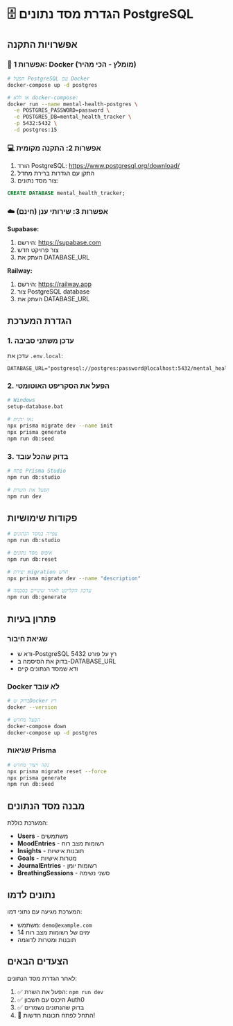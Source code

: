 # 🗄️ הגדרת מסד נתונים PostgreSQL

## אפשרויות התקנה

### 🐳 אפשרות 1: Docker (מומלץ - הכי מהיר)

```bash
# הפעל PostgreSQL עם Docker
docker-compose up -d postgres

# או ללא docker-compose:
docker run --name mental-health-postgres \
  -e POSTGRES_PASSWORD=password \
  -e POSTGRES_DB=mental_health_tracker \
  -p 5432:5432 \
  -d postgres:15
```

### 💻 אפשרות 2: התקנה מקומית

1. הורד PostgreSQL: https://www.postgresql.org/download/
2. התקן עם הגדרות ברירת מחדל
3. צור מסד נתונים:
```sql
CREATE DATABASE mental_health_tracker;
```

### ☁️ אפשרות 3: שירותי ענן (חינם)

**Supabase:**
1. הירשם: https://supabase.com
2. צור פרויקט חדש
3. העתק את DATABASE_URL

**Railway:**
1. הירשם: https://railway.app  
2. צור PostgreSQL database
3. העתק את DATABASE_URL

## הגדרת המערכת

### 1. עדכן משתני סביבה
עדכן את `.env.local`:
```env
DATABASE_URL="postgresql://postgres:password@localhost:5432/mental_health_tracker"
```

### 2. הפעל את הסקריפט האוטומטי
```bash
# Windows
setup-database.bat

# או ידנית:
npx prisma migrate dev --name init
npx prisma generate
npm run db:seed
```

### 3. בדוק שהכל עובד
```bash
# פתח Prisma Studio
npm run db:studio

# הפעל את השרת
npm run dev
```

## פקודות שימושיות

```bash
# צפייה במסד הנתונים
npm run db:studio

# איפוס מסד נתונים
npm run db:reset

# יצירת migration חדש
npx prisma migrate dev --name "description"

# עדכון הקליינט לאחר שינויים בסכמה
npm run db:generate
```

## פתרון בעיות

### שגיאת חיבור
- ודא ש-PostgreSQL רץ על פורט 5432
- בדוק את הסיסמה ב-DATABASE_URL
- ודא שמסד הנתונים קיים

### Docker לא עובד
```bash
# בדוק שDocker רץ
docker --version

# הפעל מחדש
docker-compose down
docker-compose up -d postgres
```

### שגיאות Prisma
```bash
# נקה ויצור מחדש
npx prisma migrate reset --force
npx prisma generate
npm run db:seed
```

## מבנה מסד הנתונים

המערכת כוללת:
- **Users** - משתמשים
- **MoodEntries** - רשומות מצב רוח
- **Insights** - תובנות אישיות  
- **Goals** - מטרות אישיות
- **JournalEntries** - רשומות יומן
- **BreathingSessions** - סשני נשימה

## נתונים לדמו

המערכת מגיעה עם נתוני דמו:
- משתמש: `demo@example.com`
- 14 ימים של רשומות מצב רוח
- תובנות ומטרות לדוגמה

## הצעדים הבאים

לאחר הגדרת מסד הנתונים:
1. ✅ הפעל את השרת: `npm run dev`
2. ✅ היכנס עם חשבון Auth0
3. ✅ בדוק שהנתונים נשמרים
4. 🚀 התחל לפתח תכונות חדשות!